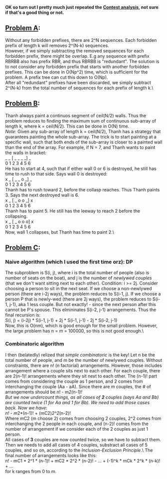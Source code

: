 __OK so turn out I pretty much just repeated the [Contest analysis](https://codejam.withgoogle.com/codejam/contest/3324486/dashboard#s=a), not sure if that's a good thing or not.__

## [Problem A](https://codejam.withgoogle.com/codejam/contest/3324486/dashboard):
Without any forbidden prefixes, there are 2^N sequences. Each forbidden prefix of length k will removes 2^(N-k) sequences.\
However, if we simply subtracting the removed sequences for each forbidden prefix, there might be overlap. E.g any sequence with prefix RBRBB also has prefix RBR, and thus RBRBB is "redundant". The solution is to not consider any forbidden prefix that starts with another forbidden prefixes. This can be done in O(Np^2) time, which is sufficient for the problem. A prefix tree can cut this down to O(Np).\
After all "redundant" prefixes have been discarded, we simply subtract 2^(N-k) from the total number of sequences for each prefix of length k.\

## [Problem B](https://codejam.withgoogle.com/codejam/contest/3324486/dashboard#s=p1):
Thanh always paint a continuos segment of ceil(N/2) walls. Thus the problem reduces to finding the maximum sum of continuous sub-array of length k, where k = ceil(N/2). This can be done in O(N) time. \
_Note_: Given any sub-array of length k = ceil(N/2), Thanh has a strategy that guarantees painting the whole sub-array. The trick is to start painting at a specific wall, such that both ends of the sub-array is closer to a painted wall than the end of the array. For example, if N = 7, and Thanh wants to paint the walls in bracket:\
_ _ [ _ _ _ _] _ \
0 1   2 3 4 5  6 \
He has to start at 4, such that if either wall 0 or 6 is destroyed, he still has time to rush to that side. Says wall 0 is destroyed:\
x _ [ _ _ o _] _ \
0 1   2 3 4 5  6 \
Thanh has to rush toward 2, before the collasp reaches. Thus Thanh paints 3. Says the next destroyed wall is 6.\
x _ [ _ o o _] x \
0 1   2 3 4 5  6 \
Thanh has to paint 5. He still has the leeway to reach 2 before the collapsing.\
x _ [ _ o o o] x \
0 1   2 3 4 5  6 \
Now, wall 1 collapses, but Thanh has time to paint 2.\

## [Problem C](https://codejam.withgoogle.com/codejam/contest/3324486/dashboard#s=p2):
### Naive algorithm (which I used the first time orz): DP
The subproblem is S(i, j), where i is the total number of people (also is number of seats on the boat), and j is the number of _newlywed couples_ (that we don't want sitting next to each other). Condition: i >= 2j. Consider choosing a person to sit in the next seat. If we choose a non-newlywed person (there are i-2j ways), the problem reduces to S(i-1, j). If we choose a person P that is newly-wed (there are 2j ways), the problem reduces to S(i-1, j-1), aka 1 less couple. But not exactly! - since the next person after this cannot be P's spouse. This elmininates S(i-2, j-1) arrangements. Thus the final recursion is:\
S(i, j) = (i-2j) * S(i-1, j-1) + 2j * S(i-1, j-1) - 2j * S(i-2, j-1)\
Now, this is O(nm), which is good enough for the small problem. However, the large problem has n = m = 100000, so this is not good enough.\

### Combinatoric algorithm
I then (belatedly) relized that _simple combinatoric_ is the key! Let n be the total number of people, and m be the number of newlywed couples. Without constraints, there are n! (n factorial) arrangements. However, those includes arrangement where a couple sits next to each other. For each couple, there are 2(n-1)! arrangements where they sit next to each other. The (n-1)! part comes from considering the couple as 1 person, and 2 comes from interchanging the couple (Aa - aA). Since there are m couples, the # of arrangements should be n! - m*2(n-1)!\
But we now undercount things, as all cases of __2__ couples (says Aa and Bb) are counted twice (1 for Aa and 1 for Bb). We need to _add_ those cases back. Now we have:\
n! - m*2*(n-1)! + (mC2)*2^2*(n-2)!\
Where mC2 (m choose 2) comes from choosing 2 couples, 2^2 comes from interchanging the 2 people in each couple, and (n-2)! comes from the number of arrangement if we consider each of the 2 couples as just 1 person.\
All cases of __3__ couples are now counted twice, so we have to subtract them. Then we needs to add all cases of 4 couples, substract all cases of 5 couples, and so on, according to the _Inclusion-Exclusion Principle_.\ 
The final number of arrangements looks like this:\
n! - mC1 * 2^1 * (n-1)! + mC2 * 2^2 * (n-2)! - ... + (-1)^k * mCk * 2^k * (n-k)! + ... \
for k ranges from 0 to m.
